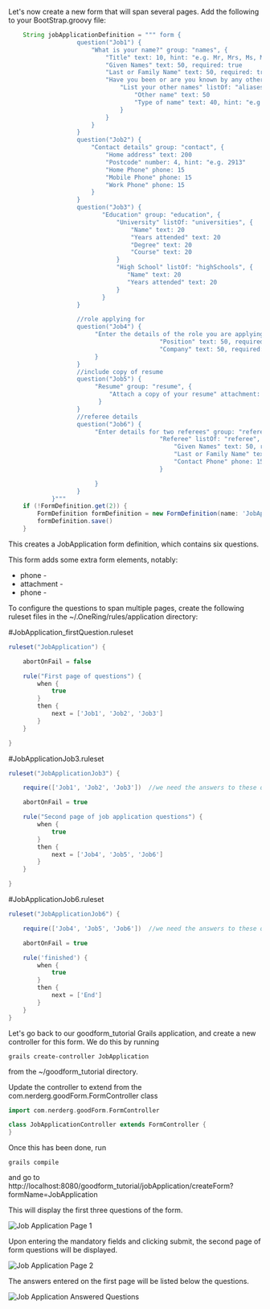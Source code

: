 Let's now create a new form that will span several pages.  Add the following to your BootStrap.groovy file:

```groovy
    String jobApplicationDefinition = """ form {
                   question("Job1") {
                       "What is your name?" group: "names", {
                           "Title" text: 10, hint: "e.g. Mr, Mrs, Ms, Miss, Dr", suggest: "title"
                           "Given Names" text: 50, required: true
                           "Last or Family Name" text: 50, required: true
                           "Have you been or are you known by any other names?" hint: "e.g. maiden name, previous married name, alias, name at birth", {
                               "List your other names" listOf: "aliases", {
                                   "Other name" text: 50
                                   "Type of name" text: 40, hint: "e.g maiden name", suggest: "nameType"
                               }
                           }
                       }
                   }
                   question("Job2") {
                       "Contact details" group: "contact", {
                           "Home address" text: 200
                           "Postcode" number: 4, hint: "e.g. 2913"
                           "Home Phone" phone: 15
                           "Mobile Phone" phone: 15
                           "Work Phone" phone: 15
                       }
                   }
                   question("Job3") {
                          "Education" group: "education", {
                              "University" listOf: "universities", {
                                  "Name" text: 20
                                  "Years attended" text: 20
                                  "Degree" text: 20
                                  "Course" text: 20
                              }
                              "High School" listOf: "highSchools", {
                                 "Name" text: 20
                                 "Years attended" text: 20
                              }
                          }
                   }

                   //role applying for
                   question("Job4") {
                        "Enter the details of the role you are applying for" group: "role", {
                                          "Position" text: 50, required: true
                                          "Company" text: 50, required: true
                        }
                   }
                   //include copy of resume
                   question("Job5") {
                        "Resume" group: "resume", {
                            "Attach a copy of your resume" attachment: "resume_file"
                         }
                   }
                   //referee details
                   question("Job6") {
                        "Enter details for two referees" group: "references", {
                                          "Referee" listOf: "referee", {
                                              "Given Names" text: 50, required: true
                                              "Last or Family Name" text: 50, required: true
                                              "Contact Phone" phone: 15, required: true
                                          }

                        }
                   }
            }"""
    if (!FormDefinition.get(2)) {
        FormDefinition formDefinition = new FormDefinition(name: 'JobApplication', formDefinition: jobApplicationDefinition, formVersion: 1)
        formDefinition.save()
    }

```

This creates a JobApplication form definition, which contains six questions.

This form adds some extra form elements, notably:

* phone -
* attachment -
* phone -

To configure the questions to span multiple pages, create the following ruleset files in the ~/.OneRing/rules/application directory:

#JobApplication_firstQuestion.ruleset

```groovy
ruleset("JobApplication") {

    abortOnFail = false

    rule("First page of questions") {
        when {
            true
        }
        then {
            next = ['Job1', 'Job2', 'Job3']
        }
    }

}
```

#JobApplicationJob3.ruleset

```groovy
ruleset("JobApplicationJob3") {

    require(['Job1', 'Job2', 'Job3'])  //we need the answers to these questions

    abortOnFail = true

	rule("Second page of job application questions") {
        when {
            true
        }
        then {
            next = ['Job4', 'Job5', 'Job6']
        }
    }

}
```

#JobApplicationJob6.ruleset

```groovy
ruleset("JobApplicationJob6") {

    require(['Job4', 'Job5', 'Job6'])  //we need the answers to these questions

    abortOnFail = true

	rule('finished') {
        when {
            true
        }
        then {
            next = ['End']
        }
    }
}
```

Let's go back to our goodform_tutorial Grails application, and create a new controller for this form.  We do this by running

    grails create-controller JobApplication

from the ~/goodform_tutorial directory.

Update the controller to extend from the com.nerderg.goodForm.FormController class

```groovy
import com.nerderg.goodForm.FormController

class JobApplicationController extends FormController {
}
```

Once this has been done, run

    grails compile

and go to http://localhost:8080/goodform_tutorial/jobApplication/createForm?formName=JobApplication

This will display the first three questions of the form.

![Job Application Page 1](##job_application_page_1.png##)

Upon entering the mandatory fields and clicking submit, the second page of form questions will be displayed.

![Job Application Page 2](##job_application_page_2.png##)

The answers entered on the first page will be listed below the questions.

![Job Application Answered Questions](##job_application_answered_questions.png##)




